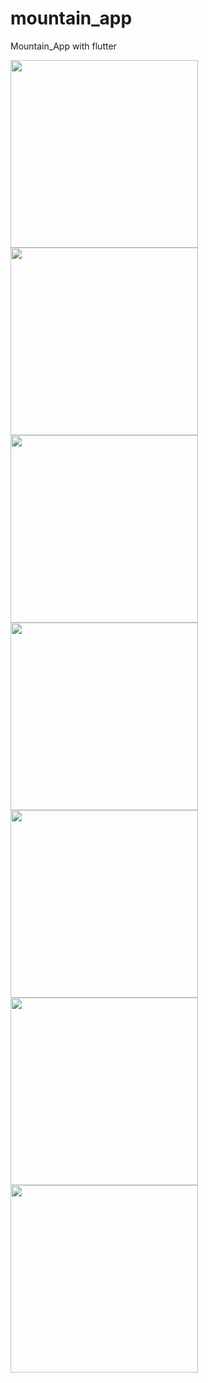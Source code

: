 # mountain_app

Mountain_App with flutter

<img src="https://user-images.githubusercontent.com/89373113/173631935-28ca338e-7d47-4db7-b734-24f20d9396a6.jpg" width="300"> <img src="https://user-images.githubusercontent.com/89373113/173632376-fdc88b96-ef06-491d-82a4-ae8d4317fd21.jpg" width="300"> <img src="https://user-images.githubusercontent.com/89373113/173632420-97c97ef7-f3a5-416a-a92d-76b3b56c24cf.jpg" width="300"> <img src="https://user-images.githubusercontent.com/89373113/173632508-3b948539-05b8-426e-8238-80c15afd709b.jpg" width="300"> <img src="https://user-images.githubusercontent.com/89373113/173632570-d97feb88-f989-4b88-990b-fa6fcb94ca92.jpg" width="300"> <img src="https://user-images.githubusercontent.com/89373113/173632682-3ff011d2-e1d0-45bb-b5b6-19908b08781b.jpg" width="300"> <img src="https://user-images.githubusercontent.com/89373113/173632617-df3d5c3e-2189-427f-a089-7719be0bd91c.jpg" width="300">




